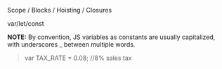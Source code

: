 Scope / Blocks / Hoisting / Closures

var/let/const

**NOTE:** By convention, JS variables as constants are usually capitalized, with underscores \_ between multiple words.

> var TAX_RATE = 0.08; //8% sales tax
